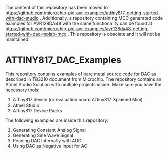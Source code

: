 The content of this repository has been moved to https://github.com/microchip-pic-avr-examples/attiny817-getting-started-with-dac-studio . Additionally, a repository containing MCC generated code examples for AVR128DA48 with the same functionality can be found at https://github.com/microchip-pic-avr-examples/avr128da48-getting-started-with-dac-mplab-mcc . This repository is obsolete and it will not be maintained

ATTINY817_DAC_Examples
===

This repository contains examples of bare metal source code for DAC as described in TB3210 document from Microchip.
The repository contains an Atmel Studio Solution with multiple projects inside. Make sure you have the necessary tools:
1. ATtiny817 device (or evaluation board ATtiny817 Xplained Mini)
2. Atmel Studio
3. ATtiny817 Device Packs

The following examples are inside this repository:
1. Generating Constant Analog Signal
2. Generating Sine Wave Signal
3. Reading DAC Internally with ADC
4. Using DAC as Negative Input for AC
